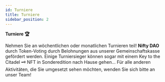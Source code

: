 ```yaml
---
id: Turniere
title: Turniere
sidebar_position: 2
---
```


**Turniere 🏆**

Nehmen Sie an wöchentlichen oder monatlichen Turnieren teil! **Nifty DAO** durch Token-Voting durch Belohnungen aus unserer Gemeinschaftskasse gefördert werden. Einige Turniersieger können sogar mit einem Key to the Citadel 🗝️ NFT in Sonderedition nach Hause gehen... Für alle anderen Aktivitäten, die Sie umgesetzt sehen möchten, wenden Sie sich bitte an unser Team!
